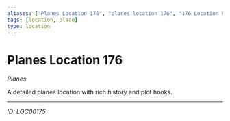 ```yaml
---
aliases: ["Planes Location 176", "planes location 176", "176 Location Planes"]
tags: [location, place]
type: location
---
```


# Planes Location 176

*Planes*

A detailed planes location with rich history and plot hooks.

---
*ID: LOC00175*